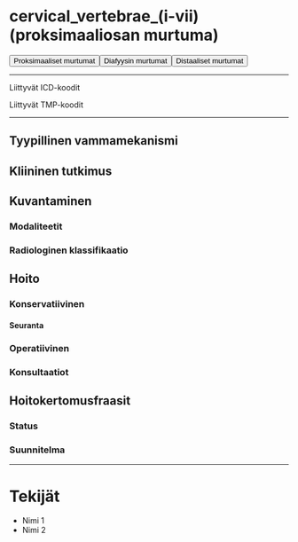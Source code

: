 # cervical_vertebrae_(i-vii) (proksimaaliosan murtuma)

<button id="cervical_vertebrae_(i-vii)_proksimaalinen">Proksimaaliset murtumat</button><button id="cervical_vertebrae_(i-vii)_diafyysi">Diafyysin murtumat</button><button id="cervical_vertebrae_(i-vii)_distaalinen">Distaaliset murtumat</button>

---

Liittyvät ICD-koodit
>
	
Liittyvät TMP-koodit
>

---

## Tyypillinen vammamekanismi

## Kliininen tutkimus

## Kuvantaminen
### Modaliteetit
### Radiologinen klassifikaatio

## Hoito
### Konservatiivinen
#### Seuranta
### Operatiivinen
### Konsultaatiot

## Hoitokertomusfraasit
### Status
### Suunnitelma

---
# Tekijät
- Nimi 1
- Nimi 2
